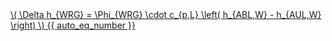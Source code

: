 <a href="/eco2_guide_center/1.%20ECO2%20Logic%20Guide/Hee1_Equation_List.html" class="equation-link" target="_blank" rel="noopener noreferrer">
  \( \Delta h_{WRG} = \Phi_{WRG} \cdot c_{p,L} \left( h_{ABL,W} - h_{AUL,W} \right) \) {{ auto_eq_number }}
</a>
